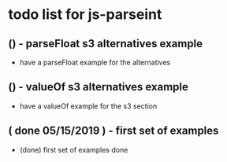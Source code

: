 # todo list for js-parseint

## () - parseFloat s3 alternatives example
* have a parseFloat example for the alternatives

## () - valueOf s3 alternatives example
* have a valueOf example for the s3 section

## ( done 05/15/2019 ) - first set of examples
* (done) first set of examples done